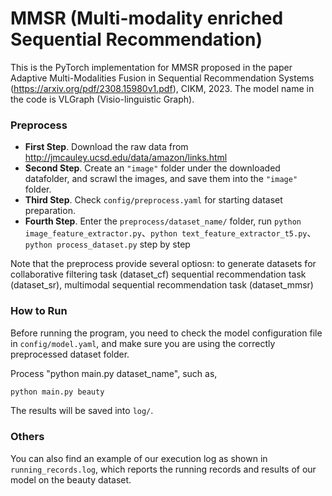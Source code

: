 # MMSR (Multi-modality enriched Sequential Recommendation)

This is the PyTorch implementation for MMSR proposed in the paper Adaptive Multi-Modalities Fusion in Sequential Recommendation Systems (https://arxiv.org/pdf/2308.15980v1.pdf), CIKM, 2023.
The model name in the code is VLGraph (Visio-linguistic Graph).

### Preprocess

- **First Step**. Download the raw data from http://jmcauley.ucsd.edu/data/amazon/links.html
- **Second Step**. Create an `"image"` folder under the downloaded datafolder, and scrawl the images, and save them into the `"image"` folder.
- **Third Step**. Check `config/preprocess.yaml` for starting dataset preparation.
- **Fourth Step**. Enter the `preprocess/dataset_name/` folder, run `python image_feature_extractor.py`、`python text_feature_extractor_t5.py`、`python process_dataset.py` step by step

Note that the preprocess provide several optiosn: to generate datasets for collaborative filtering task (dataset_cf) sequential recommendation task (dataset_sr), multimodal sequential recommendation task (dataset_mmsr)

### How to Run

Before running the program, you need to check the model configuration file in `config/model.yaml`, and make sure you are using the correctly preprocessed dataset folder.

Process "python main.py dataset_name", such as,

```python
python main.py beauty
```

The results will be saved into `log/`.


### Others
You can also find an example of our execution log as shown in `running_records.log`, which reports the running records and results of our model on the beauty dataset.
